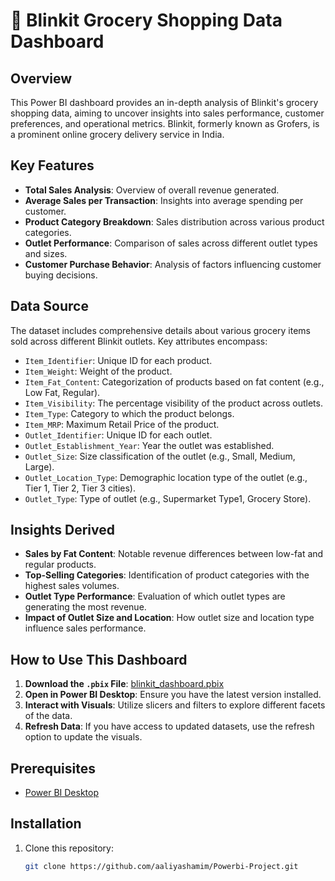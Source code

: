 # 🛒 Blinkit Grocery Shopping Data Dashboard

## Overview
This Power BI dashboard provides an in-depth analysis of Blinkit's grocery shopping data, aiming to uncover insights into sales performance, customer preferences, and operational metrics. Blinkit, formerly known as Grofers, is a prominent online grocery delivery service in India.

## Key Features
- **Total Sales Analysis**: Overview of overall revenue generated.
- **Average Sales per Transaction**: Insights into average spending per customer.
- **Product Category Breakdown**: Sales distribution across various product categories.
- **Outlet Performance**: Comparison of sales across different outlet types and sizes.
- **Customer Purchase Behavior**: Analysis of factors influencing customer buying decisions.

## Data Source
The dataset includes comprehensive details about various grocery items sold across different Blinkit outlets. Key attributes encompass:
- `Item_Identifier`: Unique ID for each product.
- `Item_Weight`: Weight of the product.
- `Item_Fat_Content`: Categorization of products based on fat content (e.g., Low Fat, Regular).
- `Item_Visibility`: The percentage visibility of the product across outlets.
- `Item_Type`: Category to which the product belongs.
- `Item_MRP`: Maximum Retail Price of the product.
- `Outlet_Identifier`: Unique ID for each outlet.
- `Outlet_Establishment_Year`: Year the outlet was established.
- `Outlet_Size`: Size classification of the outlet (e.g., Small, Medium, Large).
- `Outlet_Location_Type`: Demographic location type of the outlet (e.g., Tier 1, Tier 2, Tier 3 cities).
- `Outlet_Type`: Type of outlet (e.g., Supermarket Type1, Grocery Store).

## Insights Derived
- **Sales by Fat Content**: Notable revenue differences between low-fat and regular products.
- **Top-Selling Categories**: Identification of product categories with the highest sales volumes.
- **Outlet Type Performance**: Evaluation of which outlet types are generating the most revenue.
- **Impact of Outlet Size and Location**: How outlet size and location type influence sales performance.

## How to Use This Dashboard
1. **Download the `.pbix` File**: [blinkit_dashboard.pbix](blinkit_dashboard.pbix)
2. **Open in Power BI Desktop**: Ensure you have the latest version installed.
3. **Interact with Visuals**: Utilize slicers and filters to explore different facets of the data.
4. **Refresh Data**: If you have access to updated datasets, use the refresh option to update the visuals.

## Prerequisites
- [Power BI Desktop](https://powerbi.microsoft.com/desktop/)

## Installation
1. Clone this repository:
   ```bash
   git clone https://github.com/aaliyashamim/Powerbi-Project.git
